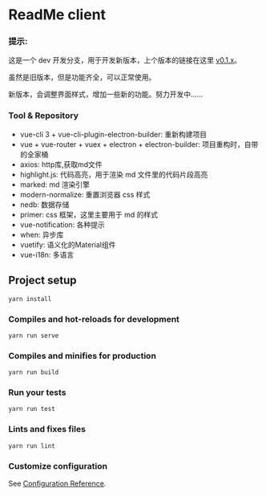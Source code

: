# ReadMe client

### 提示:

这是一个 dev 开发分支，用于开发新版本，上个版本的链接在这里 [v0.1.x](https://github.com/Hunlongyu/ReadMe-client/tree/v0.1.x)。

虽然是旧版本，但是功能齐全，可以正常使用。

新版本，会调整界面样式，增加一些新的功能。努力开发中……

### Tool & Repository
* vue-cli 3 + vue-cli-plugin-electron-builder: 重新构建项目
* vue + vue-router + vuex + electron + electron-builder: 项目重构时，自带的全家桶
* axios: http库,获取md文件
* highlight.js: 代码高亮，用于渲染 md 文件里的代码片段高亮
* marked: md 渲染引擎
* modern-normalize: 重置浏览器 css 样式
* nedb: 数据存储
* primer: css 框架，这里主要用于 md 的样式
* vue-notification: 各种提示
* when: 异步库
* vuetify: 语义化的Material组件
* vue-i18n: 多语言

## Project setup
```
yarn install
```

### Compiles and hot-reloads for development
```
yarn run serve
```

### Compiles and minifies for production
```
yarn run build
```

### Run your tests
```
yarn run test
```

### Lints and fixes files
```
yarn run lint
```

### Customize configuration
See [Configuration Reference](https://cli.vuejs.org/config/).
